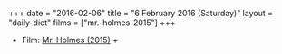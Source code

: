 +++
date = "2016-02-06"
title = "6 February 2016 (Saturday)"
layout = "daily-diet"
films = ["mr.-holmes-2015"]
+++

<ul>
<li class="entry films">Film: <a href="/films/mr.-holmes-2015">Mr. Holmes (2015)</a> +</li>
</ul>